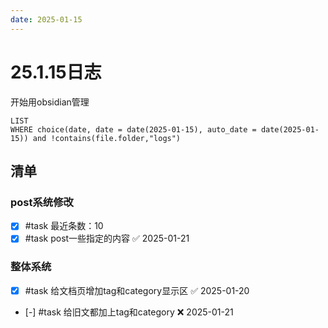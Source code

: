 ```yaml
---
date: 2025-01-15
---
```


# 25.1.15日志

开始用obsidian管理

```dataview
LIST
WHERE choice(date, date = date(2025-01-15), auto_date = date(2025-01-15)) and !contains(file.folder,"logs")
```

## 清单

### post系统修改

- [x] #task 最近条数：10
- [x] #task post一些指定的内容 ✅ 2025-01-21

### 整体系统

- [x] #task 给文档页增加tag和category显示区 ✅ 2025-01-20
- [-] #task 给旧文都加上tag和category ❌ 2025-01-21
